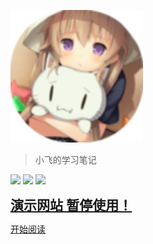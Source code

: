 ![logo](/_media/icon.svg)
> 小飞的学习笔记

<a href="https://blog.csdn.net/qq_41666142" target="_blank"><img src="https://img.shields.io/badge/CSDN-492%2C811%20%E8%A2%AB%E8%AE%BF%E9%97%AE-blue"></a>
<a href="https://gitee.com/LovelyHzz" target="_blank"><img src="https://img.shields.io/badge/Gitee-LovelyHzz-red"></a>
<a href="https://github.com/731016" target="_blank"><img src="https://img.shields.io/github/stars/731016?style=social"></a>

<div style="margin: 0 auto;color: #e05d44;font-weight: 700;font-family: 'Consolas';font-size: 21px">
    <a href="javascript:;" style="cursor: not-allowed">演示网站 暂停使用！</a>
</div>

[开始阅读](/README.md)